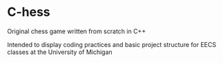 # C-hess
Original chess game written from scratch in C++

Intended to display coding practices and basic project structure for EECS classes at the University of Michigan
